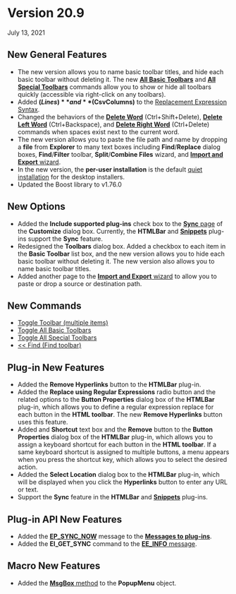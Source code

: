 # Version 20.9

July 13, 2021

## New General Features

- The new version allows you to name basic toolbar titles, and hide each basic toolbar without deleting it. The new [**All Basic Toolbars**](../cmd/view/all_basic_toolbars) and [**All Special Toolbars**](../cmd/view/all_special_toolbars) commands allow you to show or hide all toolbars quickly (accessible via right-click on any toolbars).
- Added **$(Lines)** and **$(CsvColumns)** to the [Replacement Expression Syntax](../howto/search/replacement_expression_syntax).
- Changed the behaviors of the **[Delete Word](../cmd/edit/delete_word)** (Ctrl+Shift+Delete), **[Delete Left Word](../cmd/edit/delete_left_word)** (Ctrl+Backspace), and **[Delete Right Word](../cmd/edit/delete_right_word)** (Ctrl+Delete) commands when spaces exist next to the current word.
- The new version allows you to paste the file path and name by dropping a **file** from **Explorer** to many text boxes including **Find**/**Replace** dialog boxes, **Find**/**Filter** toolbar, **Split**/**Combine Files** wizard, and [**Import and Export** wizard](../dlg/import_export/index).
- In the new version, the **per-user installation** is the default [quiet installation](../faq/setup/setup_quiet) for the desktop installers.
- Updated the Boost library to v1.76.0

## New Options

- Added the **Include supported plug-ins** check box to the [**Sync** page](../dlg/customize/sync/index) of the **Customize** dialog box. Currently, the **HTMLBar** and [**Snippets**](../howto/plugin/plugin_snippets) plug-ins support the **Sync** feature.
- Redesigned the **Toolbars** dialog box. Added a checkbox to each item in the **Basic Toolbar** list box, and the new version allows you to hide each basic toolbar without deleting it. The new version also allows you to name basic toolbar titles.
- Added another page to the [**Import and Export** wizard](../dlg/import_export/index) to allow you to paste or drop a source or destination path.

## New Commands

- [Toggle Toolbar (multiple items)](../cmd/view/toolbar1)
- [Toggle All Basic Toolbars](../cmd/view/all_basic_toolbars)
- [Toggle All Special Toolbars](../cmd/view/all_special_toolbars)
- [<< Find (Find toolbar)](../cmd/search/findbar_find_dlg)

## Plug-in New Features

- Added the **Remove Hyperlinks** button to the **HTMLBar** plug-in.
- Added the **Replace using Regular Expressions** radio button and the related options to the **Button Properties** dialog box of the **HTMLBar** plug-in, which allows you to define a regular expression replace for each button in the **HTML toolbar**. The new **Remove Hyperlinks** button uses this feature.
- Added and **Shortcut** text box and the **Remove** button to the **Button Properties** dialog box of the **HTMLBar** plug-in, which allows you to assign a keyboard shortcut for each button in the **HTML toolbar**. If a same keyboard shortcut is assigned to multiple buttons, a menu appears when you press the shortcut key, which allows you to select the desired action.
- Added the **Select Location** dialog box to the **HTMLBar** plug-in, which will be displayed when you click the **Hyperlinks** button to enter any URL or text.
- Support the **Sync** feature in the **HTMLBar** and [**Snippets**](../howto/plugin/plugin_snippets) plug-ins.

## Plug-in API New Features

- Added the [**EP\_SYNC\_NOW**](../plugin/plugin_message/ep_sync_now) message to the [**Messages to plug-ins**](../plugin/plugin_message/index).
- Added the **EI\_GET\_SYNC** command to the [**EE\_INFO** message](../plugin/message/ee_info).

## Macro New Features

- Added the [**MsgBox** method](../macro/popupmenu/msgbox) to the **PopupMenu** object.
